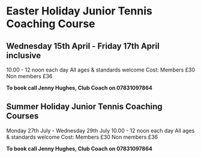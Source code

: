 # Easter Holiday Junior Tennis Coaching Course

## Wednesday 15th April - Friday 17th April inclusive

10.00 - 12 noon each day
All ages & standards welcome
Cost: Members £30  Non members £36

**To book call Jenny Hughes, Club Coach on 07831097864**

## Summer Holiday Junior Tennis Coaching Courses

Monday 27th July - Wednesday 29th July
10.00 - 12 noon each day
All ages & standards welcome
Cost: Members £30  Non members £36
    
**To book call Jenny Hughes, Club Coach on 07831097864**
